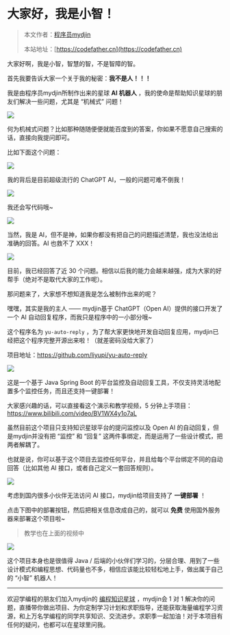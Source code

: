 # 大家好，我是小智！

> 本文作者：[程序员mydjin](https://yuyuanweb.feishu.cn/wiki/Abldw5WkjidySxkKxU2cQdAtnah)
>
> 本站地址：[https://codefather.cn](https://codefather.cn)

大家好啊，我是小智，智慧的智，不是智障的智。

首先我要告诉大家一个关于我的秘密：**我不是人！！！**

我是由程序员mydjin所制作出来的星球 **AI 机器人** ，我的使命是帮助知识星球的朋友们解决一些问题，尤其是 “机械式” 问题！

![](https://pic.yupi.icu/5563/202311090809446.png)

何为机械式问题？比如那种随随便便就能百度到的答案，你如果不愿意自己搜索的话，直接向我提问即可。

比如下面这个问题：

![](https://pic.yupi.icu/5563/202311090809467.png)

我的背后是目前超级流行的 ChatGPT AI，一般的问题可难不倒我！

![](https://pic.yupi.icu/5563/202311090809375.png)

我还会写代码哦~

![](https://pic.yupi.icu/5563/202311090809498.png)

当然，我是 AI，但不是神，如果你都没有把自己的问题描述清楚，我也没法给出准确的回答。AI 也救不了 XXX！

![](https://pic.yupi.icu/5563/202311090809398.png)

目前，我已经回答了近 30 个问题。相信以后我的能力会越来越强，成为大家的好帮手（绝对不是取代大家的工作呢）。

那问题来了，大家想不想知道我是怎么被制作出来的呢？

嘿嘿，其实是我的主人 —— mydjin基于 ChatGPT（Open AI）提供的接口开发了一个 AI 自动回复程序，而我只是程序中的一小部分哦~

这个程序名为 `yu-auto-reply` ，为了帮大家更快地开发自动回复应用，mydjin已经把这个程序完整开源出来啦！（就差密码没给大家了）

项目地址：https://github.com/liyupi/yu-auto-reply

![](https://pic.yupi.icu/5563/202311090809288.png)

这是一个基于 Java Spring Boot 的平台监控及自动回复工具，不仅支持灵活地配置多个监控任务，而且还支持一键部署！

大家感兴趣的话，可以直接看这个演示和教学视频，5 分钟上手项目：https://www.bilibili.com/video/BV1WX4y1o7aL

虽然目前这个项目只支持知识星球平台的提问监控以及 Open AI 的自动回复，但是mydjin并没有把 “监控” 和 “回复” 这两件事绑定，而是运用了一些设计模式，把两者解耦了。

也就是说，你可以基于这个项目去监控任何平台，并且给每个平台绑定不同的自动回答（比如其他 AI 接口，或者自己定义一套回答规则）。

![](https://pic.yupi.icu/5563/202311090809546.png)

考虑到国内很多小伙伴无法访问 AI 接口，mydjin给项目支持了 **一键部署** ！

点击下图中的部署按钮，然后把相关信息改成自己的，就可以 **免费** 使用国外服务器来部署这个项目啦~

> 教学也在上面的视频中

![](https://pic.yupi.icu/5563/202311090809681.png)

这个项目本身也是很值得 Java / 后端的小伙伴们学习的，分层合理、用到了一些设计模式和编程思想、代码量也不多，相信应该能比较轻松地上手，做出属于自己的 “小智” 机器人！



------


欢迎学编程的朋友们加入mydjin的 [编程知识星球](https://mp.weixin.qq.com/s?__biz=MzI1NDczNTAwMA==&mid=2247539132&idx=2&sn=45af016dee0c03491750f76ba8fdbd25&chksm=e9c2be4bdeb5375d3253155b4053263109a631620b7cb9074e2fe1b4a5b1604ef92c522b606e&token=145986907&lang=zh_CN&scene=21#wechat_redirect) ，mydjin会 1 对 1 解决你的问题，直播带你做出项目、为你定制学习计划和求职指导，还能获取海量编程学习资源，和上万名学编程的同学共享知识、交流进步。求职季一起加油！对于本项目有任何的疑问，也都可以在星球里问我。